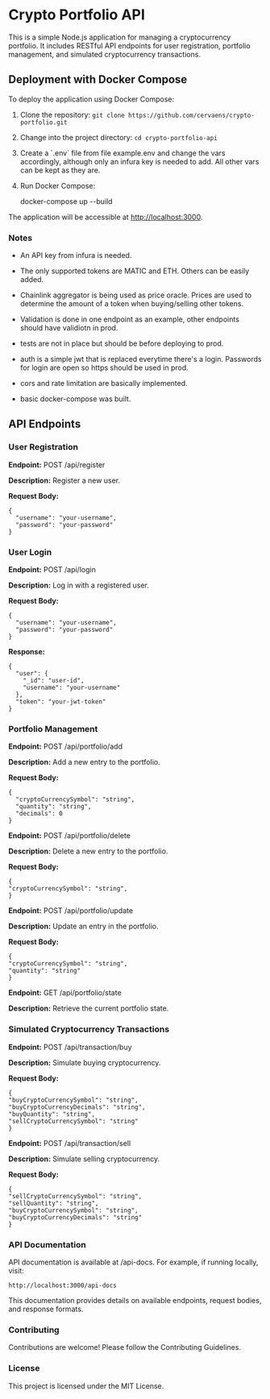 # Crypto Portfolio API

This is a simple Node.js application for managing a cryptocurrency portfolio. It includes RESTful API endpoints for user registration, portfolio management, and simulated cryptocurrency transactions.

## Deployment with Docker Compose

To deploy the application using Docker Compose:

1.  Clone the repository:
    `git clone https://github.com/cervaens/crypto-portfolio.git`

2.  Change into the project directory:
    `cd crypto-portfolio-api`
3.  Create a \`.env\` file from file example.env and change the vars accordingly, although only an infura key is needed to add. All other vars can be kept as they are.

4.  Run Docker Compose:

    docker-compose up --build

The application will be accessible at [http://localhost:3000](http://localhost:3000).

### Notes

- An API key from infura is needed.

- The only supported tokens are MATIC and ETH. Others can be easily added.

- Chainlink aggregator is being used as price oracle. Prices are used to determine the amount of a token when buying/selling other tokens.

- Validation is done in one endpoint as an example, other endpoints should have validiotn in prod.

- tests are not in place but should be before deploying to prod.

- auth is a simple jwt that is replaced everytime there's a login. Passwords for login are open so https should be used in prod.

- cors and rate limitation are basically implemented.

- basic docker-compose was built.

## API Endpoints

### User Registration

**Endpoint:** POST /api/register

**Description:** Register a new user.

**Request Body:**

    {
      "username": "your-username",
      "password": "your-password"
    }

### User Login

**Endpoint:** POST /api/login

**Description:** Log in with a registered user.

**Request Body:**

    {
      "username": "your-username",
      "password": "your-password"
    }

**Response:**

    {
      "user": {
        "_id": "user-id",
        "username": "your-username"
      },
      "token": "your-jwt-token"
    }

### Portfolio Management

**Endpoint:** POST /api/portfolio/add

**Description:** Add a new entry to the portfolio.

**Request Body:**

    {
      "cryptoCurrencySymbol": "string",
      "quantity": "string",
      "decimals": 0
    }

**Endpoint:** POST /api/portfolio/delete

**Description:** Delete a new entry to the portfolio.

**Request Body:**

    {
    "cryptoCurrencySymbol": "string",
    }

**Endpoint:** POST /api/portfolio/update

**Description:** Update an entry in the portfolio.

**Request Body:**

    {
    "cryptoCurrencySymbol": "string",
    "quantity": "string"
    }

**Endpoint:** GET /api/portfolio/state

**Description:** Retrieve the current portfolio state.

### Simulated Cryptocurrency Transactions

**Endpoint:** POST /api/transaction/buy

**Description:** Simulate buying cryptocurrency.

**Request Body:**

    {
    "buyCryptoCurrencySymbol": "string",
    "buyCryptoCurrencyDecimals": "string",
    "buyQuantity": "string",
    "sellCryptoCurrencySymbol": "string"
    }

**Endpoint:** POST /api/transaction/sell

**Description:** Simulate selling cryptocurrency.

**Request Body:**

    {
    "sellCryptoCurrencySymbol": "string",
    "sellQuantity": "string",
    "buyCryptoCurrencySymbol": "string",
    "buyCryptoCurrencyDecimals": "string"
    }

### API Documentation

API documentation is available at /api-docs. For example, if running locally, visit:

    http://localhost:3000/api-docs

This documentation provides details on available endpoints, request bodies, and response formats.

### Contributing

Contributions are welcome! Please follow the Contributing Guidelines.

### License

This project is licensed under the MIT License.
